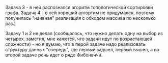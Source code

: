 Задача 3 - в ней распознался агоритм топологической сортировки графа.
Задача 4 - в ней хороший алгортим не придумался, поэтому получилась "наивная" реализация с обходом массива по несколько раз.)

Задачу 1 и 2 не делал (сообщалось, что нужно делать одну на выбор из четырех, заметил, мне кажется, что задачи идут по возрастающей сложности) - но я думаю, что в перой задаче надо реализовать структуру данных "очередь", где первый задшел, первый вышел, а во второй задаче речь идет о ряде Фибоначчи.
